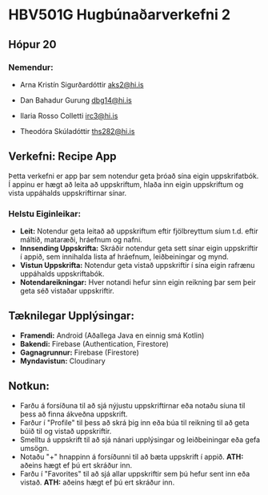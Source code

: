 # HBV501G Hugbúnaðarverkefni 2

## Hópur 20

### Nemendur:

* Arna Kristín Sigurðardóttir aks2@hi.is

* Dan Bahadur Gurung dbg14@hi.is

* Ilaria Rosso Colletti irc3@hi.is

* Theodóra Skúladóttir ths282@hi.is

## Verkefni: Recipe App

Þetta verkefni er app þar sem notendur geta þróað sína eigin uppskrifatbók. Í appinu er hægt að leita að uppskriftum, hlaða inn eigin uppskriftum og vista uppáhalds uppskriftirnar sínar.

### Helstu Eiginleikar:

* **Leit:** Notendur geta leitað að uppskriftum eftir fjölbreyttum síum t.d. eftir máltíð, mataræði, hráefnum og nafni.
* **Innsending Uppskrifta:** Skráðir notendur geta sett sínar eigin uppskriftir í appið, sem innihalda lista af hráefnum, leiðbeiningar og mynd.
* **Vistun Uppskrifta:** Notendur geta vistað uppskriftir í sína eigin rafrænu uppáhalds uppskriftabók.
* **Notendareikningar:** Hver notandi hefur sinn eigin reikning þar sem þeir geta séð vistaðar uppskriftir.

## Tæknilegar Upplýsingar:

* **Framendi:** Android (Aðallega Java en einnig smá Kotlin)
* **Bakendi:** Firebase (Authentication, Firestore)
* **Gagnagrunnur:** Firebase (Firestore)
* **Myndavistun:** Cloudinary

## Notkun:

* Farðu á forsíðuna til að sjá nýjustu uppskriftirnar eða notaðu síuna til þess að finna ákveðna uppskrift.
* Farður í "Profile" til þess að skrá þig inn eða búa til reikning til að geta búið til og vistað uppskriftir.
* Smelltu á uppskrift til að sjá nánari upplýsingar og leiðbeiningar eða gefa umsögn.
* Notaðu "+" hnappinn á forsíðunni til að bæta uppskrift í appið. **ATH:** aðeins hægt ef þú ert skráður inn.
* Farðu í "Favorites" til að sjá allar uppskriftir sem þú hefur sent inn eða vistað. **ATH:** aðeins hægt ef þú ert skráður inn.
  
  
